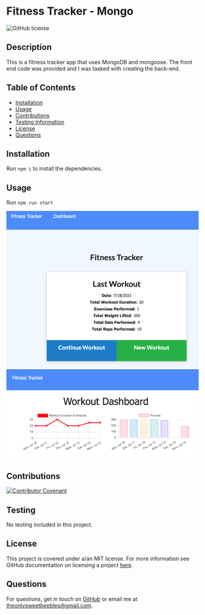 
# Fitness Tracker - Mongo
![GitHub license](https://img.shields.io/badge/license-MIT-brightgreen.svg)

## Description
This is a fitness tracker app that uses MongoDB and mongoose. The front end code was provided and I was tasked with creating the back-end. 
## Table of Contents
- [Installation](#installation)
- [Usage](#usage)
- [Contributions](#contributions)
- [Testing Information](#testing)
- [License](#license)
- [Questions](#questions)
## Installation
Run ```npm i``` to install the dependencies.
## Usage
Run ```npm run start```

![alt text](assets/images/screenshot1.png)
![alt text](assets/images/screenshot2.png)

## Contributions
[![Contributor Covenant](https://img.shields.io/badge/Contributor%20Covenant-2.0-4baaaa.svg)](code_of_conduct.md)

## Testing
No testing included in this project.

## License
This project is covered under a/an MIT license. For more information see GitHub documentation on licensing a project [here](https://docs.github.com/en/communities/setting-up-your-project-for-healthy-contributions/adding-a-license-to-a-repository).

## Questions
​For questions, get in touch on [GitHub](https://github.com/bryan-barnes12/) or email me at [theonlysweetbeebles@gmail.com](mailto:theonlysweetbeebles@gmail.com).
    